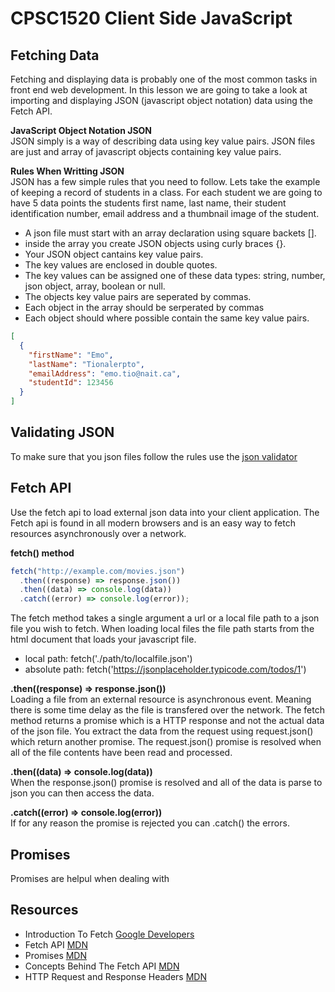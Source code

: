 # CPSC1520 Client Side JavaScript

## Fetching Data

Fetching and displaying data is probably one of the most common tasks in front end web development. In this lesson we are going to take a look at importing and displaying JSON (javascript object notation) data using the Fetch API.

**JavaScript Object Notation JSON**  
JSON simply is a way of describing data using key value pairs. JSON files are just and array of javascript objects containing key value pairs.

**Rules When Writting JSON**  
JSON has a few simple rules that you need to follow. Lets take the example of keeping a record of students in a class. For each student we are going to have 5 data points the students first name, last name, their student identification number, email address and a thumbnail image of the student.

- A json file must start with an array declaration using square backets [].
- inside the array you create JSON objects using curly braces {}.
- Your JSON object cantains key value pairs.
- The key values are enclosed in double quotes.
- The key values can be assigned one of these data types: string, number, json object, array, boolean or null.
- The objects key value pairs are seperated by commas.
- Each object in the array should be serperated by commas
- Each object should where possible contain the same key value pairs.

```json
[
  {
    "firstName": "Emo",
    "lastName": "Tionalerpto",
    "emailAddress": "emo.tio@nait.ca",
    "studentId": 123456
  }
]
```

## Validating JSON

To make sure that you json files follow the rules use the [json validator](https://jsonlint.com/)

## Fetch API
Use the fetch api to load external json data into your client application. The Fetch api is found in all modern browsers and is an easy way to fetch resources asynchronously over a network.

**fetch() method**
```javascript
fetch("http://example.com/movies.json")
  .then((response) => response.json())
  .then((data) => console.log(data))
  .catch((error) => console.log(error));
```  
The fetch method takes a single argument a url or a local file path to a json file you wish to fetch. When loading local files the file path starts from the html document that loads your javascript file.  
- local path: fetch('./path/to/localfile.json')  
- absolute path: fetch('https://jsonplaceholder.typicode.com/todos/1')

__.then((response) => response.json())__  
Loading a file from an external resource is asynchronous event. Meaning there is some time delay as the file is transfered over the network. The fetch method returns a promise which is a HTTP response and not the actual data of the json file. You extract the data from the request using request.json() which return another promise. The request.json() promise is resolved when all of the file contents have been read and processed.

__.then((data) => console.log(data))__   
When the response.json() promise is resolved and all of the data is parse to json you can then access the data.

__.catch((error) => console.log(error))__  
If for any reason the promise is rejected you can .catch() the errors.  
 
## Promises
Promises are helpul when dealing with 

 

## Resources  
- Introduction To Fetch [Google Developers](https://developers.google.com/web/updates/2015/03/introduction-to-fetch)
- Fetch API [MDN](https://developer.mozilla.org/en-US/docs/Web/API/Fetch_API/Using_Fetch)
- Promises [MDN](https://developer.mozilla.org/en-US/docs/Web/JavaScript/Reference/Global_Objects/Promise)
- Concepts Behind The Fetch API [MDN](https://developer.mozilla.org/en-US/docs/Web/API/Fetch_API)  
- HTTP Request and Response Headers [MDN](https://developer.mozilla.org/en-US/docs/Web/HTTP/Headers)
